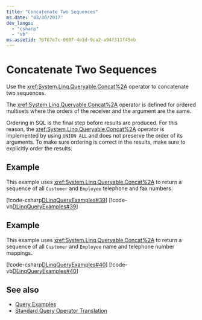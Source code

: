 ```yaml
---
title: "Concatenate Two Sequences"
ms.date: "03/30/2017"
dev_langs: 
  - "csharp"
  - "vb"
ms.assetid: 76767e7c-0607-4e1d-9ca2-a94f311f45eb
---
```

# Concatenate Two Sequences
Use the <xref:System.Linq.Queryable.Concat%2A> operator to concatenate two sequences.  
  
 The <xref:System.Linq.Queryable.Concat%2A> operator is defined for ordered multisets where the orders of the receiver and the argument are the same.  
  
 Ordering in SQL is the final step before results are produced. For this reason, the <xref:System.Linq.Queryable.Concat%2A> operator is implemented by using `UNION ALL` and does not preserve the order of its arguments. To make sure ordering is correct in the results, make sure to explicitly order the results.  
  
## Example  
 This example uses <xref:System.Linq.Queryable.Concat%2A> to return a sequence of all `Customer` and `Employee` telephone and fax numbers.  
  
 [!code-csharp[DLinqQueryExamples#39](../../../../../../samples/snippets/csharp/VS_Snippets_Data/DLinqQueryExamples/cs/Program.cs#39)]
 [!code-vb[DLinqQueryExamples#39](../../../../../../samples/snippets/visualbasic/VS_Snippets_Data/DLinqQueryExamples/vb/Module1.vb#39)]  
  
## Example  
 This example uses <xref:System.Linq.Queryable.Concat%2A> to return a sequence of all `Customer` and `Employee` name and telephone number mappings.  
  
 [!code-csharp[DLinqQueryExamples#40](../../../../../../samples/snippets/csharp/VS_Snippets_Data/DLinqQueryExamples/cs/Program.cs#40)]
 [!code-vb[DLinqQueryExamples#40](../../../../../../samples/snippets/visualbasic/VS_Snippets_Data/DLinqQueryExamples/vb/Module1.vb#40)]  
  
## See also
- [Query Examples](../../../../../../docs/framework/data/adonet/sql/linq/query-examples.md)
- [Standard Query Operator Translation](../../../../../../docs/framework/data/adonet/sql/linq/standard-query-operator-translation.md)
